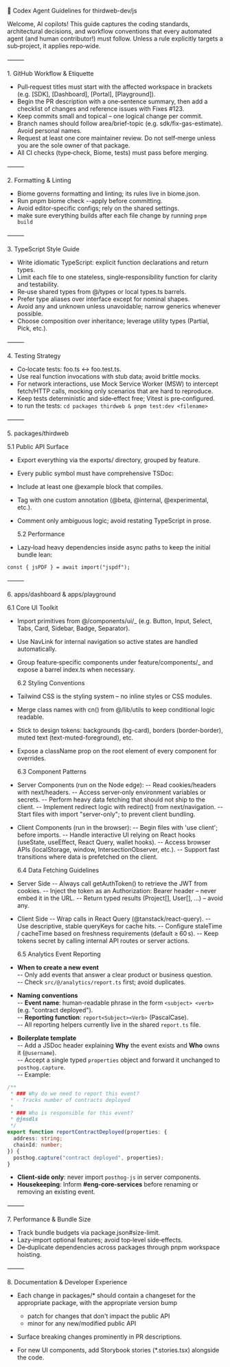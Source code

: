 🤖 Codex Agent Guidelines for thirdweb-dev/js

Welcome, AI copilots! This guide captures the coding standards, architectural decisions, and workflow conventions that every automated agent (and human contributor!) must follow. Unless a rule explicitly targets a sub‑project, it applies repo‑wide.

⸻

1. GitHub Workflow & Etiquette

- Pull‑request titles must start with the affected workspace in brackets (e.g. [SDK], [Dashboard], [Portal], [Playground]).
- Begin the PR description with a one‑sentence summary, then add a checklist of changes and reference issues with Fixes #123.
- Keep commits small and topical – one logical change per commit.
- Branch names should follow area/brief-topic (e.g. sdk/fix-gas-estimate). Avoid personal names.
- Request at least one core maintainer review. Do not self‑merge unless you are the sole owner of that package.
- All CI checks (type‑check, Biome, tests) must pass before merging.

⸻

2. Formatting & Linting

- Biome governs formatting and linting; its rules live in biome.json.
- Run pnpm biome check --apply before committing.
- Avoid editor‑specific configs; rely on the shared settings.
- make sure everything builds after each file change by running `pnpm build`

⸻

3. TypeScript Style Guide

- Write idiomatic TypeScript: explicit function declarations and return types.
- Limit each file to one stateless, single‑responsibility function for clarity and testability.
- Re‑use shared types from @/types or local types.ts barrels.
- Prefer type aliases over interface except for nominal shapes.
- Avoid any and unknown unless unavoidable; narrow generics whenever possible.
- Choose composition over inheritance; leverage utility types (Partial, Pick, etc.).

⸻

4. Testing Strategy

- Co‑locate tests: foo.ts ↔ foo.test.ts.
- Use real function invocations with stub data; avoid brittle mocks.
- For network interactions, use Mock Service Worker (MSW) to intercept fetch/HTTP calls, mocking only scenarios that are hard to reproduce.
- Keep tests deterministic and side‑effect free; Vitest is pre‑configured.
- to run the tests: `cd packages thirdweb & pnpm test:dev <filename>`

⸻

5. packages/thirdweb

5.1 Public API Surface

- Export everything via the exports/ directory, grouped by feature.
- Every public symbol must have comprehensive TSDoc:
- Include at least one @example block that compiles.
- Tag with one custom annotation (@beta, @internal, @experimental, etc.).
- Comment only ambiguous logic; avoid restating TypeScript in prose.

  5.2 Performance

- Lazy‑load heavy dependencies inside async paths to keep the initial bundle lean:

`const { jsPDF } = await import("jspdf");`

⸻

6. apps/dashboard & apps/playground

6.1 Core UI Toolkit

- Import primitives from @/components/ui/\_ (e.g. Button, Input, Select, Tabs, Card, Sidebar, Badge, Separator).
- Use NavLink for internal navigation so active states are handled automatically.
- Group feature‑specific components under feature/components/\_ and expose a barrel index.ts when necessary.

  6.2 Styling Conventions

- Tailwind CSS is the styling system – no inline styles or CSS modules.
- Merge class names with cn() from @/lib/utils to keep conditional logic readable.
- Stick to design tokens: backgrounds (bg-card), borders (border-border), muted text (text-muted-foreground), etc.
- Expose a className prop on the root element of every component for overrides.

  6.3 Component Patterns

- Server Components (run on the Node edge):
  -- Read cookies/headers with next/headers.
  -- Access server‑only environment variables or secrets.
  -- Perform heavy data fetching that should not ship to the client.
  -- Implement redirect logic with redirect() from next/navigation.
  -- Start files with import "server-only"; to prevent client bundling.
- Client Components (run in the browser):
  -- Begin files with 'use client'; before imports.
  -- Handle interactive UI relying on React hooks (useState, useEffect, React Query, wallet hooks).
  -- Access browser APIs (localStorage, window, IntersectionObserver, etc.).
  -- Support fast transitions where data is prefetched on the client.

  6.4 Data Fetching Guidelines

- Server Side
  -- Always call getAuthToken() to retrieve the JWT from cookies.
  -- Inject the token as an Authorization: Bearer header – never embed it in the URL.
  -- Return typed results (Project[], User[], …) – avoid any.
- Client Side
  -- Wrap calls in React Query (@tanstack/react-query).
  -- Use descriptive, stable queryKeys for cache hits.
  -- Configure staleTime / cacheTime based on freshness requirements (default ≥ 60 s).
  -- Keep tokens secret by calling internal API routes or server actions.

  6.5 Analytics Event Reporting

- **When to create a new event**  
  -- Only add events that answer a clear product or business question.  
  -- Check `src/@/analytics/report.ts` first; avoid duplicates.

- **Naming conventions**  
  -- **Event name**: human-readable phrase in the form `<subject> <verb>` (e.g. "contract deployed").  
  -- **Reporting function**: `report<Subject><Verb>` (PascalCase).  
  -- All reporting helpers currently live in the shared `report.ts` file.

- **Boilerplate template**  
  -- Add a JSDoc header explaining **Why** the event exists and **Who** owns it (`@username`).  
  -- Accept a single typed `properties` object and forward it unchanged to `posthog.capture`.  
  -- Example:

```ts
/**
 * ### Why do we need to report this event?
 * - Tracks number of contracts deployed
 *
 * ### Who is responsible for this event?
 * @jnsdls
 */
export function reportContractDeployed(properties: {
  address: string;
  chainId: number;
}) {
  posthog.capture("contract deployed", properties);
}
```

- **Client-side only**: never import `posthog-js` in server components.  
- **Housekeeping**: Inform **#eng-core-services** before renaming or removing an existing event.

⸻

7. Performance & Bundle Size

- Track bundle budgets via package.json#size-limit.
- Lazy‑import optional features; avoid top‑level side‑effects.
- De‑duplicate dependencies across packages through pnpm workspace hoisting.

⸻

8. Documentation & Developer Experience

- Each change in packages/\* should contain a changeset for the appropriate package, with the appropriate version bump

  - patch for changes that don't impact the public API
  - minor for any new/modified public API

- Surface breaking changes prominently in PR descriptions.
- For new UI components, add Storybook stories (\*.stories.tsx) alongside the code.
